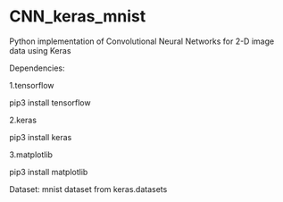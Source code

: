 # CNN_keras_mnist
Python implementation of Convolutional Neural Networks for 2-D image data using Keras

Dependencies:
  
  1.tensorflow
  
  pip3 install tensorflow
  
  2.keras
  
  pip3 install keras
  
  3.matplotlib
  
  pip3 install matplotlib
  
Dataset: mnist dataset from keras.datasets
